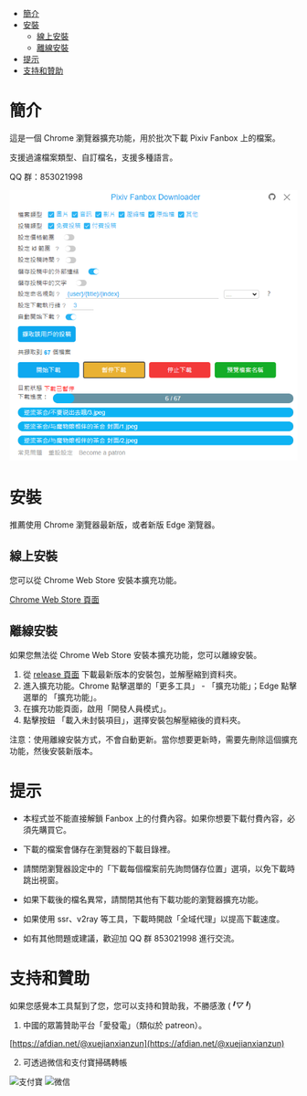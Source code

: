 <!-- TOC -->

- [簡介](#簡介)
- [安裝](#安裝)
  - [線上安裝](#線上安裝)
  - [離線安裝](#離線安裝)
- [提示](#提示)
- [支持和贊助](#支持和贊助)

<!-- /TOC -->

# 簡介

這是一個 Chrome 瀏覽器擴充功能，用於批次下載 Pixiv Fanbox 上的檔案。

支援過濾檔案類型、自訂檔名，支援多種語言。

QQ 群：853021998

![screenshot](screenshot/ui4.png)

# 安裝

推薦使用 Chrome 瀏覽器最新版，或者新版 Edge 瀏覽器。

## 線上安裝

您可以從 Chrome Web Store 安裝本擴充功能。

[Chrome Web Store 頁面](https://chrome.google.com/webstore/detail/pixiv-fanbox-downloader/ihnfpdchjnmlehnoeffgcbakfmdjcckn)

## 離線安裝

如果您無法從 Chrome Web Store 安裝本擴充功能，您可以離線安裝。

1. 從 [release 頁面](https://github.com/xuejianxianzun/PixivFanboxDownloader/releases) 下載最新版本的安裝包，並解壓縮到資料夾。
2. 進入擴充功能。Chrome 點擊選單的「更多工具」 - 「擴充功能」；Edge 點擊選單的 「擴充功能」。
3. 在擴充功能頁面，啟用「開發人員模式」。
4. 點擊按鈕 「載入未封裝項目」，選擇安裝包解壓縮後的資料夾。

注意：使用離線安裝方式，不會自動更新。當你想要更新時，需要先刪除這個擴充功能，然後安裝新版本。

# 提示

- 本程式並不能直接解鎖 Fanbox 上的付費內容。如果你想要下載付費內容，必須先購買它。

- 下載的檔案會儲存在瀏覽器的下載目錄裡。

- 請關閉瀏覽器設定中的「下載每個檔案前先詢問儲存位置」選項，以免下載時跳出視窗。

- 如果下載後的檔名異常，請關閉其他有下載功能的瀏覽器擴充功能。

- 如果使用 ssr、v2ray 等工具，下載時開啟「全域代理」以提高下載速度。

- 如有其他問題或建議，歡迎加 QQ 群 853021998 進行交流。

# 支持和贊助

如果您感覺本工具幫到了您，您可以支持和贊助我，不勝感激 (*╹▽╹*)

1. 中國的眾籌贊助平台「愛發電」（類似於 patreon）。

[https://afdian.net/@xuejianxianzun](https://afdian.net/@xuejianxianzun)

2. 可透過微信和支付寶掃碼轉帳

![支付寶](https://i.loli.net/2019/04/04/5ca5627614396.png) ![微信](https://i.loli.net/2019/04/04/5ca5627630bb4.png)
